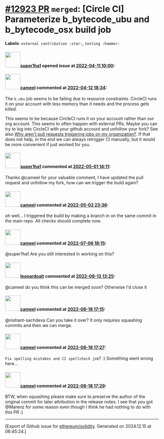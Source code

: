# [\#12923 PR](https://github.com/ethereum/solidity/pull/12923) `merged`: [Circle CI] Parameterize b_bytecode_ubu and b_bytecode_osx build job
**Labels**: `external contribution :star:`, `testing :hammer:`


#### <img src="https://avatars.githubusercontent.com/u/9015360?u=86781d438dd797a1995b1c5e9a360cefb1a58b26&v=4" width="50">[super1ha1](https://github.com/super1ha1) opened issue at [2022-04-11 10:00](https://github.com/ethereum/solidity/pull/12923):



#### <img src="https://avatars.githubusercontent.com/u/137030?v=4" width="50">[cameel](https://github.com/cameel) commented at [2022-04-12 18:34](https://github.com/ethereum/solidity/pull/12923#issuecomment-1097060497):

The `b_ubu` job seems to be failing due to resource constraints. CircleCI runs it on your account with less memory than it needs and the process gets killed.

This seems to be because CircleCI runs it on your account rather than our org account. This seems to often happen with external PRs. Maybe you can try to log into CircleCI with your github account and unfollow your fork? See also [Why aren't pull requests triggering jobs on my organization?](https://support.circleci.com/hc/en-us/articles/360008097173-Why-aren-t-pull-requests-triggering-jobs-on-my-organization-). If that does not help, in the end we can always retrigger CI manually, but it would be more convenient if just worked for you.

#### <img src="https://avatars.githubusercontent.com/u/9015360?u=86781d438dd797a1995b1c5e9a360cefb1a58b26&v=4" width="50">[super1ha1](https://github.com/super1ha1) commented at [2022-05-01 14:11](https://github.com/ethereum/solidity/pull/12923#issuecomment-1114249537):

> 

Thanks @cameel for your valuable comment, I have updated the pull request and unfollow my fork, how can we trigger the build again?

#### <img src="https://avatars.githubusercontent.com/u/137030?v=4" width="50">[cameel](https://github.com/cameel) commented at [2022-05-02 23:36](https://github.com/ethereum/solidity/pull/12923#issuecomment-1115468557):

oh well... I triggered the build by making a branch in on the same commit in the main repo. All checks should complete now.

#### <img src="https://avatars.githubusercontent.com/u/137030?v=4" width="50">[cameel](https://github.com/cameel) commented at [2022-07-06 18:15](https://github.com/ethereum/solidity/pull/12923#issuecomment-1176531264):

@super1ha1 Are you still interested in working on this?

#### <img src="https://avatars.githubusercontent.com/u/504195?u=ce2facd14af9fd474ebff49f0d44891f56f7500f&v=4" width="50">[leonardoalt](https://github.com/leonardoalt) commented at [2022-08-13 13:25](https://github.com/ethereum/solidity/pull/12923#issuecomment-1214159681):

@cameel do you think this can be merged soon? Otherwise I'd close it

#### <img src="https://avatars.githubusercontent.com/u/137030?v=4" width="50">[cameel](https://github.com/cameel) commented at [2022-08-18 17:15](https://github.com/ethereum/solidity/pull/12923#issuecomment-1219738044):

@nishant-sachdeva Can you take it over? It only requires squashing commits and then we can merge.

#### <img src="https://avatars.githubusercontent.com/u/137030?v=4" width="50">[cameel](https://github.com/cameel) commented at [2022-08-18 17:27](https://github.com/ethereum/solidity/pull/12923#issuecomment-1219749389):

`Fix spelling mistakes and CI spellcheck job`? :) Something went wrong here...

#### <img src="https://avatars.githubusercontent.com/u/137030?v=4" width="50">[cameel](https://github.com/cameel) commented at [2022-08-18 17:29](https://github.com/ethereum/solidity/pull/12923#issuecomment-1219750966):

BTW, when squashing please make sure to preserve the author of the original commit for later attribution in the release notes. I see that you got @Marenz for some reason even though I think he had nothing to do with this PR :)


-------------------------------------------------------------------------------



[Export of Github issue for [ethereum/solidity](https://github.com/ethereum/solidity). Generated on 2024.12.15 at 06:45:24.]
